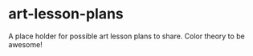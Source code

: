 # art-lesson-plans
A place holder for possible art lesson plans to share.
Color theory to be awesome!
